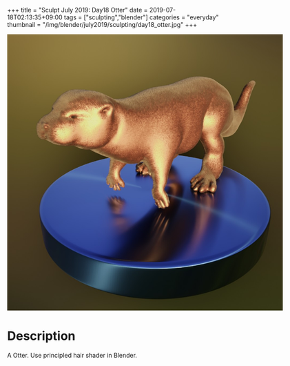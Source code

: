 +++
title = "Sculpt July 2019: Day18 Otter"
date = 2019-07-18T02:13:35+09:00
tags = ["sculpting","blender"]
categories = "everyday"
thumbnail = "/img/blender/july2019/sculpting/day18_otter.jpg"
+++

<div class="image">
<img src="/img/blender/july2019/sculpting/day18_otter.jpg" style="max-width: 640px;">

# Description

A Otter. Use principled hair shader in Blender.